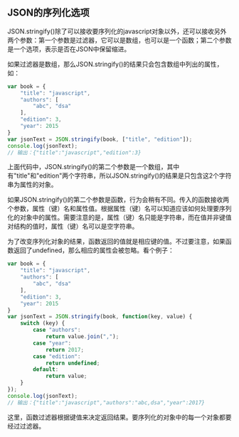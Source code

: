 ## JSON的序列化选项  

JSON.stringify()除了可以接收要序列化的javascript对象以外，还可以接收另外两个参数：第一个参数是过滤器，它可以是数组，也可以是一个函数；第二个参数是一个选项，表示是否在JSON中保留缩进。  

如果过滤器是数组，那么JSON.stringify()的结果只会包含数组中列出的属性，如：  
```javascript  
var book = {
    "title": "javascript",
    "authors": [
        "abc", "dsa"
    ],
    "edition": 3,
    "year": 2015
}
var jsonText = JSON.stringify(book, ["title", "edition"]);
console.log(jsonText);
// 输出：{"title":"javascript","edition":3}
```  

上面代码中，JSON.stringify()的第二个参数是一个数组，其中有"title"和"edition"两个字符串，所以JSON.stringify()的结果是只包含这2个字符串为属性的对象。  

如果JSON.stringify()的第二个参数是函数，行为会稍有不同。传入的函数接收两个参数，属性（键）名和属性值。根据属性（键）名可以知道应该如何处理要序列化的对象中的属性。需要注意的是，属性（键）名只能是字符串，而在值并非键值对结构的值时，属性（键）名可以是空字符串。  

为了改变序列化对象的结果，函数返回的值就是相应键的值。不过要注意，如果函数返回了undefined，那么相应的属性会被忽略。看个例子：  
```javascript  
var book = {
    "title": "javascript",
    "authors": [
        "abc", "dsa"
    ],
    "edition": 3,
    "year": 2015
}
var jsonText = JSON.stringify(book, function(key, value) {
    switch (key) {
        case "authors":
            return value.join(",");
        case "year":
            return 2017;
        case "edition":
            return undefined;
        default:
            return value;
    }
});
console.log(jsonText);
// 输出：{"title":"javascript","authors":"abc,dsa","year":2017}
```  
这里，函数过滤器根据键值来决定返回结果。要序列化的对象中的每一个对象都要经过过滤器。


